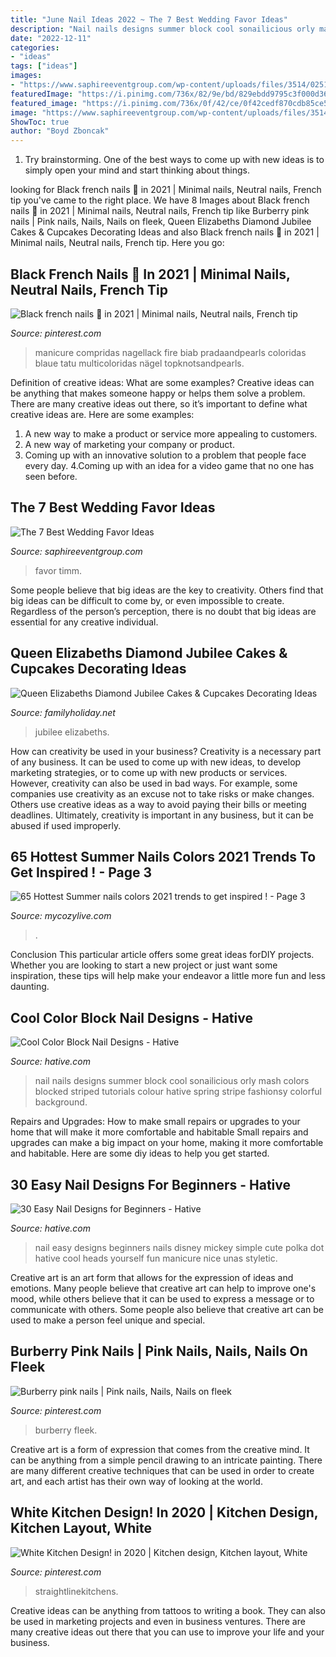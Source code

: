 ```yaml
---
title: "June Nail Ideas 2022 ~ The 7 Best Wedding Favor Ideas"
description: "Nail nails designs summer block cool sonailicious orly mash colors blocked striped tutorials colour hative spring stripe fashionsy colorful background"
date: "2022-12-11"
categories:
- "ideas"
tags: ["ideas"]
images:
- "https://www.saphireeventgroup.com/wp-content/uploads/files/3514/0251/2298/7_best_wedding_favor_ideas_5.jpg"
featuredImage: "https://i.pinimg.com/736x/82/9e/bd/829ebdd9795c3f000d3649858ec513fa.jpg"
featured_image: "https://i.pinimg.com/736x/0f/42/ce/0f42cedf870cdb85ce510f6390c6b9c1.jpg"
image: "https://www.saphireeventgroup.com/wp-content/uploads/files/3514/0251/2298/7_best_wedding_favor_ideas_5.jpg"
ShowToc: true
author: "Boyd Zboncak"
---
```



1. Try brainstorming. One of the best ways to come up with new ideas is to simply open your mind and start thinking about things.

	

		
looking for Black french nails 🖤 in 2021 | Minimal nails, Neutral nails, French tip you've came to the right place. We have 8 Images about Black french nails 🖤 in 2021 | Minimal nails, Neutral nails, French tip like Burberry pink nails | Pink nails, Nails, Nails on fleek, Queen Elizabeths Diamond Jubilee Cakes &amp; Cupcakes Decorating Ideas and also Black french nails 🖤 in 2021 | Minimal nails, Neutral nails, French tip. Here you go:
		
    
## Black French Nails 🖤 In 2021 | Minimal Nails, Neutral Nails, French Tip

<img loading=lazy src="https://i.pinimg.com/736x/a0/af/31/a0af314960a905ab6c67a103a9259d9c.jpg" onerror="this.onerror=null;this.src='https://tse2.mm.bing.net/th?id=OIP.qYS7e43E6_FaiaMnlxxzSwHaHa&amp;pid=15.1';" alt="Black french nails 🖤 in 2021 | Minimal nails, Neutral nails, French tip">

_Source: pinterest.com_

>manicure compridas nagellack fire biab pradaandpearls coloridas blaue tatu multicoloridas nägel topknotsandpearls. 

	

Definition of creative ideas: What are some examples?
Creative ideas can be anything that makes someone happy or helps them solve a problem. There are many creative ideas out there, so it’s important to define what creative ideas are. Here are some examples:
1. A new way to make a product or service more appealing to customers.
2. A new way of marketing your company or product.
3. Coming up with an innovative solution to a problem that people face every day.
4.Coming up with an idea for a video game that no one has seen before.

    
## The 7 Best Wedding Favor Ideas

<img loading=lazy src="https://www.saphireeventgroup.com/wp-content/uploads/files/3514/0251/2298/7_best_wedding_favor_ideas_5.jpg" onerror="this.onerror=null;this.src='https://tse1.mm.bing.net/th?id=OIP.7s0q5Vu-5LBrK3FzxBuydQHaJ2&amp;pid=15.1';" alt="The 7 Best Wedding Favor Ideas">

_Source: saphireeventgroup.com_

>favor timm. 

	

Some people believe that big ideas are the key to creativity. Others find that big ideas can be difficult to come by, or even impossible to create. Regardless of the person’s perception, there is no doubt that big ideas are essential for any creative individual.

    
## Queen Elizabeths Diamond Jubilee Cakes &amp; Cupcakes Decorating Ideas

<img loading=lazy src="https://www.familyholiday.net/wp-content/uploads/2012/06/Queen-Elizabeths-Diamond-Jubilee-cakes-cupcakes-Decorating-Ideas_29.jpg" onerror="this.onerror=null;this.src='https://tse4.mm.bing.net/th?id=OIP.iNd4HbLcB4YJAC32FkfcEgHaJ4&amp;pid=15.1';" alt="Queen Elizabeths Diamond Jubilee Cakes &amp; Cupcakes Decorating Ideas">

_Source: familyholiday.net_

>jubilee elizabeths. 

	

How can creativity be used in your business?
Creativity is a necessary part of any business. It can be used to come up with new ideas, to develop marketing strategies, or to come up with new products or services. However, creativity can also be used in bad ways. For example, some companies use creativity as an excuse not to take risks or make changes. Others use creative ideas as a way to avoid paying their bills or meeting deadlines. Ultimately, creativity is important in any business, but it can be abused if used improperly.

    
## 65 Hottest Summer Nails Colors 2021 Trends To Get Inspired ! - Page 3

<img loading=lazy src="https://mycozylive.com/wp-content/uploads/2021/05/56.jpg" onerror="this.onerror=null;this.src='https://tse3.mm.bing.net/th?id=OIP.ajINWo6rMHiOsg1NjpyHmgHaLH&amp;pid=15.1';" alt="65 Hottest Summer nails colors 2021 trends to get inspired ! - Page 3">

_Source: mycozylive.com_

>. 

	

Conclusion
This particular article offers some great ideas forDIY projects. Whether you are looking to start a new project or just want some inspiration, these tips will help make your endeavor a little more fun and less daunting.

    
## Cool Color Block Nail Designs - Hative

<img loading=lazy src="https://hative.com/wp-content/uploads/2014/11/color-block-nail-designs/8-color-block-nail-designs.jpg" onerror="this.onerror=null;this.src='https://tse4.mm.bing.net/th?id=OIP._KY8cmqOdqf0CQmFC5JcwQHaIy&amp;pid=15.1';" alt="Cool Color Block Nail Designs - Hative">

_Source: hative.com_

>nail nails designs summer block cool sonailicious orly mash colors blocked striped tutorials colour hative spring stripe fashionsy colorful background. 

	

Repairs and Upgrades: How to make small repairs or upgrades to your home that will make it more comfortable and habitable
Small repairs and upgrades can make a big impact on your home, making it more comfortable and habitable. Here are some diy ideas to help you get started.

    
## 30 Easy Nail Designs For Beginners - Hative

<img loading=lazy src="https://hative.com/wp-content/uploads/2014/11/easy-nail-designs/14-easy-nail-designs-for-beginners.jpg" onerror="this.onerror=null;this.src='https://tse3.mm.bing.net/th?id=OIP.BXEyKYcs6zdx4CWZnkmKeQHaJ4&amp;pid=15.1';" alt="30 Easy Nail Designs for Beginners - Hative">

_Source: hative.com_

>nail easy designs beginners nails disney mickey simple cute polka dot hative cool heads yourself fun manicure nice unas styletic. 

	

Creative art is an art form that allows for the expression of ideas and emotions. Many people believe that creative art can help to improve one's mood, while others believe that it can be used to express a message or to communicate with others. Some people also believe that creative art can be used to make a person feel unique and special.

    
## Burberry Pink Nails | Pink Nails, Nails, Nails On Fleek

<img loading=lazy src="https://i.pinimg.com/736x/0f/42/ce/0f42cedf870cdb85ce510f6390c6b9c1.jpg" onerror="this.onerror=null;this.src='https://tse1.mm.bing.net/th?id=OIP.GfuguG6vsh5fAOf6f7XqgAHaJ3&amp;pid=15.1';" alt="Burberry pink nails | Pink nails, Nails, Nails on fleek">

_Source: pinterest.com_

>burberry fleek. 

	

Creative art is a form of expression that comes from the creative mind. It can be anything from a simple pencil drawing to an intricate painting. There are many different creative techniques that can be used in order to create art, and each artist has their own way of looking at the world.

    
## White Kitchen Design! In 2020 | Kitchen Design, Kitchen Layout, White

<img loading=lazy src="https://i.pinimg.com/736x/82/9e/bd/829ebdd9795c3f000d3649858ec513fa.jpg" onerror="this.onerror=null;this.src='https://tse3.mm.bing.net/th?id=OIP.XLPPfMAfsMODBbwZaZUh6wHaLS&amp;pid=15.1';" alt="White Kitchen Design! in 2020 | Kitchen design, Kitchen layout, White">

_Source: pinterest.com_

>straightlinekitchens. 

	

Creative ideas can be anything from tattoos to writing a book. They can also be used in marketing projects and even in business ventures. There are many creative ideas out there that you can use to improve your life and your business.

